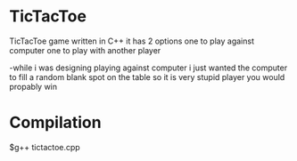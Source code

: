 # TicTacToe
TicTacToe game written in C++ 
it has 2 options 
one to play against computer one to play with another player 

-while i was designing playing against computer i just wanted the computer to fill a random blank spot on the table so it is very stupid player you would propably win 



# Compilation
$g++ tictactoe.cpp
